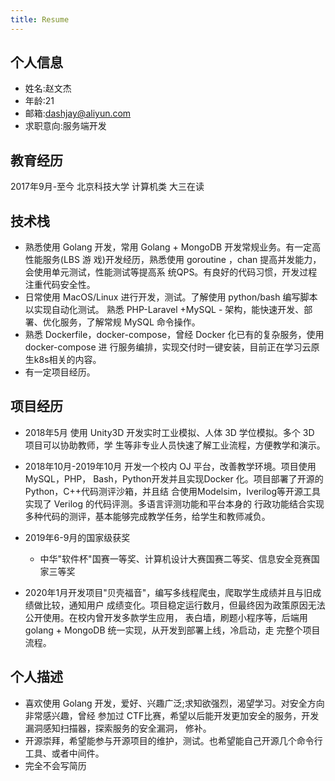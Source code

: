 ```yaml
---
title: Resume
---
```


## 个人信息

- 姓名:赵文杰
- 年龄:21
- 邮箱:dashjay@aliyun.com
- 求职意向:服务端开发

## 教育经历

2017年9月-至今 北京科技大学 计算机类 大三在读

## 技术栈

- 熟悉使用 Golang 开发，常用 Golang + MongoDB 开发常规业务。有一定高性能服务(LBS 游 戏)开发经历，熟悉使用 goroutine ，chan 提高并发能力，会使用单元测试，性能测试等提高系 统QPS。有良好的代码习惯，开发过程注重代码安全性。
- 日常使用 MacOS/Linux 进行开发，测试。了解使用 python/bash 编写脚本以实现自动化测试。 熟悉 PHP-Laravel +MySQL - 架构，能快速开发、部署、优化服务，了解常规 MySQL 命令操作。
- 熟悉 Dockerfile，docker-compose，曾经 Docker 化已有的复杂服务，使用 docker-compose 进 行服务编排，实现交付时一键安装，目前正在学习云原生k8s相关的内容。
- 有一定项目经历。

## 项目经历

- 2018年5月 使用 Unity3D 开发实时工业模拟、人体 3D 学位模拟。多个 3D 项目可以协助教师，学 生等非专业人员快速了解工业流程，方便教学和演示。
- 2018年10月-2019年10月 开发一个校内 OJ 平台，改善教学环境。项目使用 MySQL，PHP， Bash，Python开发并且实现Docker 化。项目部署了开源的 Python，C++代码测评沙箱，并且结 合使用Modelsim，Iverilog等开源工具实现了 Verilog 的代码评测。多语言评测功能和平台本身的 行政功能结合实现多种代码的测评，基本能够完成教学任务，给学生和教师减负。

- 2019年6-9月的国家级获奖

  - 中华"软件杯"国赛一等奖、计算机设计大赛国赛二等奖、信息安全竞赛国家三等奖

- 2020年1月开发项目"⻉壳福音"，编写多线程爬虫，爬取学生成绩并且与旧成绩做比较，通知用户 成绩变化。项目稳定运行数月，但最终因为政策原因无法公开使用。在校内曾开发多款学生应用， 表白墙，刷题小程序等，后端用 golang + MongoDB 统一实现，从开发到部署上线，冷启动，走 完整个项目流程。

## 个人描述

- 喜欢使用 Golang 开发，爱好、兴趣广泛;求知欲强烈，渴望学习。对安全方向非常感兴趣，曾经 参加过 CTF比赛，希望以后能开发更加安全的服务，开发漏洞感知扫描器，探索服务的安全漏洞， 修补。
- 开源崇拜，希望能参与开源项目的维护，测试。也希望能自己开源几个命令行工具、或者中间件。
- 完全不会写简历
